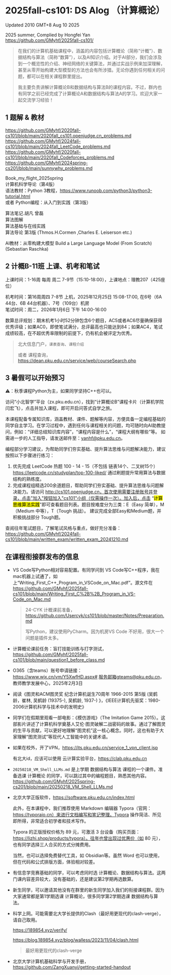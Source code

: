 # 2025fall-cs101: DS Alog （计算概论）

Updated 2010 GMT+8 Aug 10 2025

2025 summer, Complied by Hongfei Yan  
https://github.com/GMyhf/2025fall-cs101/



> 在我们的计算机基础课程中，涵盖的内容包括计算概论（简称“计概”）、数据结构与算法（简称“数算”），以及AI知识介绍。对于AI部分，我们会涉及到一个概览性的介绍、神经网络的关键算法，并通过实战示例来加深理解，甚至从零开始构建大型模型的方法也会有所涉猎。无论你遇到任何相关的问题，都可以在相关课程群里提出。
>
> 我主要负责讲解计算概论B和数据结构与算法B的课程内容。不过，群内也有同学之前已经完成了计算概论A和数据结构与算法A的学习。欢迎大家一起交流学习经验！




## 1 题解 & 教材

https://github.com/GMyhf/2020fall-cs101/blob/main/2020fall_cs101.openjudge.cn_problems.md    
https://github.com/GMyhf/2024fall-cs101/blob/main/2024fall_LeetCode_problems.md  
https://github.com/GMyhf/2020fall-cs101/blob/main/2020fall_Codeforces_problems.md  
https://github.com/GMyhf/2024spring-cs201/blob/main/sunnywhy_problems.md

Book_my_flight_2025spring    
计算机科学导论（第4版）  
语法教材：Python 3教程，https://www.runoob.com/python3/python3-tutorial.html  
或者 Python编程：从入门到实践（第3版）  

算法笔记.胡凡 曾磊  
算法图解  
算法基础与在线实践  
算法导论 第3版  (Thmos.H.Cormen ,Charles E. Leiserson etc.)

AI教材：从零构建大模型 Build a Large Language Model (From Scratch) (Sebastian Raschka)  


## 2 计概B-11班 上课、机考和笔试

上课时间：1-16周 每周 周二 7-9节（15:10-18:00），上课地点：理教207（425座位）

机考时间：第16周周四 7-8节 上机，2025年12月25日 15:08-17:00, 在6号（6A 44台、6B 44台机器）、7号（109台）机房  
笔试时间：周二，2026年1月6日 下午 14:00-16:00

数算总评规划：期末机考1小时52分钟包含6个题目，AC5或者AC6尽量确保获得优秀评级；如果AC0，即使笔试满分，总评最高也只能达到84；如果AC4，笔试成绩较高，在不超优秀率限制的前提下，仍有机会被评定为优秀。

> 北大信息门户，`课表查询`、`课程介绍`
>
> 或者 课程查询，https://dean.pku.edu.cn/service/web/courseSearch.php

## 3 暑假可以开始预习

⚠️：秋季课程Python为主，如果同学坚持C++也可以。

访问“小北智学”平台（zx.pku.edu.cn），找到“计算概论B”课程卡片（计算机学院 闫宏飞），点击并加入课程，即可开启问答式自学之旅。

本课程配备专属知识库，涵盖教材、课件、题解等内容，方便具备一定编程基础的同学自主学习。在学习过程中，遇到任何与课程相关的问题，均可随时向AI助教提问，例如：“详细总结知识库内容”，“课程内容是什么”，“课程大纲有哪些”等。
 如需进一步的人工指导，请发送邮件至：yanhf@pku.edu.cn。

编程部分学习建议，为帮助同学们夯实基础、提升算法思维与问题解决能力，建议按照以下步骤进行练习：

1. 优先完成 LeetCode 热题 100 - 14 - 15（不包括 链表14个、二叉树15个）
   https://leetcode.cn/studyplan/top-100-liked/
   通过刷题提升常用算法与数据结构的熟练度。
2. 完成课程组精选200余道题目，帮助同学们夯实基础、提升算法思维与问题解决能力。请访问 http://cs101.openjudge.cn，首次使用需要注册账号并登录，点击"加入"按钮加入"cs101"小组（仅需操作一次）。加入后，点击 “<mark>计算思维算法实践</mark>”即可查看题目列表。题目按难度分为三类：E（Easy 简单），M（Medium 中等），T（Tough 挑战）。
   建议完成全部Easy和Medium题，并积极挑战部分 Tough题。

查阅往年笔试题目，了解笔试风格与重点，做好充分准备：
https://github.com/GMyhf/2024fall-cs101/blob/main/written_exam/written_exam_20241210.md



## 在课程衔接群发布的信息



- VS Code写Python相对容易配置。有同学问到 VS Code写C++程序，我在mac机器上试通了，如上“Writing_First_C++_Program_in_VSCode_on_Mac.pdf”。源文件在  https://github.com/GMyhf/2025fall-cs101/blob/main/Writing_First_C%2B%2B_Program_in_VS-Code_on_Mac.md

  > 24-CYK 计概课前准备，https://github.com/Usercyk/cs101/blob/master/Notes/Preparation.md
  >
  > 写Python，建议使用PyCharm。因为机房VS Code 不好用，很大一个问题是插件太多。

- 计算概论课前任务：盲打技能训练与打字测试，https://github.com/GMyhf/2025fall-cs101/blob/main/question1_before_class.md

- O365（含teams）账号申请链接：https://www.wjx.cn/vm/Y5XwfHD.aspx#     服务邮箱gteams@pku.edu.cn，教师教学发展中心，2025年2月3日

- 阅读《图灵和ACM图灵奖 纪念计算机诞生70周年 1966-2015 第5版 (吴鹤龄，崔林, 吴鹤龄 (19375-), 吴鹤龄, 1937-) 》，《IEEE计算机先驱奖：1980-2006计算机科学与技术中的发明史》

- 同学们在假期里观看一部电影：《模仿游戏》（The Imitation Game 2015）。这部影片讲述了计算机科学奠基人艾伦·图灵破解二战密码的故事。通过了解图灵的生平与贡献，可以更好地理解“图灵机”这一核心概念。同时，这也有助于大家理解“图灵测试”等现代人工智能中的关键术语。


- 如果在校外，开了VPN，https://its.pku.edu.cn/service_1_vpn_client.jsp

  有北大id，应该可以使用 云计算实验平台，https://clab.pku.edu.cn

- `20250218_VM_Shell_LLMs.md` 是上学期 数据结构与算法 课程的一个课件。准备选课 计算概论 的同学，可以跳过其中的编程题目，熟悉其他内容。https://github.com/GMyhf/2025spring-cs201/blob/main/20250218_VM_Shell_LLMs.md

- 北京大学正版软件，https://software.pku.edu.cn/index.html

  此外，在本课程中，我们推荐使用 Markdown 编辑器 Typora（官网：https://typoraio.cn）来进行文档编写和笔记整理。Typora 操作简洁、所见即所得，非常适合初学者和技术写作。

  Typora 的正版授权价格为 89 元，可激活 3 台设备（购买页面：https://lizhi.shop/products/typora）。往年也曾出现过优惠价（如 80 元），也有同学选择三人合买的方式分摊费用。

  当然，也可以选择免费替代工具，如 Obsidian等。虽然 Word 也可以使用，但在代码和公式排版方面，体验相对较差。

- 有信息学竞赛基础的同学，可以考虑同时选 计算概论、数据结构与算法。这两门课内容差异较大，没有基础的，还是建议第2学期再选数算。

- 新生同学，可以邀请其他没有在群里的新生同学加入我们的衔接课程群。因为大家通常都是第1学期选课 计算概论，很多同学第2学期选课 数据结构与算法。

- 科学上网。可能需要北大学长提供的Clash（最好用更现代的clash-verge），请自己取用。

  https://189854.xyz/verify/

  https://blog.189854.xyz/blog/walless/2023/11/04/clash.html

  > 最好用更现代的clash-verge

- 北京大学计算机基础科学与开发手册，https://github.com/ZangXuanyi/getting-started-handout